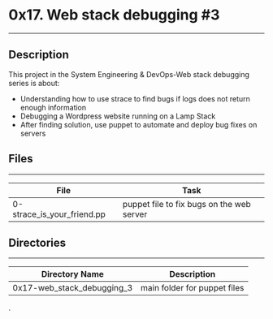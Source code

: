 # 0x17. Web stack debugging #3
---
## Description

This project in the System Engineering & DevOps-Web stack debugging series is about:
* Understanding how to use strace to find bugs if logs does not return enough information
* Debugging a Wordpress website running on a Lamp Stack
* After finding solution, use puppet to automate and deploy bug fixes on servers

## Files
---
File|Task
---|---
0-strace_is_your_friend.pp | puppet file to fix bugs on the web server

## Directories
---
Directory Name | Description
---|---
0x17-web_stack_debugging_3 | main folder for puppet files


.